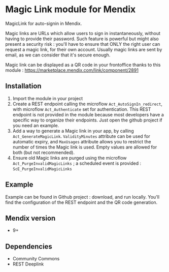 # Magic Link module for Mendix

MagicLink for auto-signin in Mendix.

Magic links are URLs which allow users to sign in instantaneously, without having to provide their password. Such feature is powerful but might also present a security risk : you'll have to ensure that ONLY the right user can request a magic link, for their own account. Usually magic links are sent by email, as we can consider that it's secure enough.

Magic link can be displayed as a QR code in your frontoffice thanks to this module : https://marketplace.mendix.com/link/component/2891

## Installation

1. Import the module in your project
2. Create a REST endpoint calling the microflow ``Act_AutoSignIn_redirect``, with microflow ``Act_Authenticate`` set for authentication. This REST endpoint is not provided in the module because most developers have a specific way to organize their endpoints. Just open the github project if you need an example.
3. Add a way to generate a Magic link in your app, by calling ``Act_GenerateMagicLink``. ``ValidityMinutes`` attribute can be used for automatic expiry, and ``MaxUsages`` attribute allows you to restrict the number of times the Magic link is used. Empty values are allowed for both (but not recommended).
4. Ensure old Magic links are purged using the microflow ``Act_PurgeInvalidMagicLinks`` ; a scheduled event is provided : ``ScE_PurgeInvalidMagicLinks``

## Example

Example can be found in Github project : download, and run locally.
You'll find the configuration of the REST endpoint and the QR code generation.

## Mendix version

* 9+

## Dependencies

* Community Commons
* REST Deeplink
